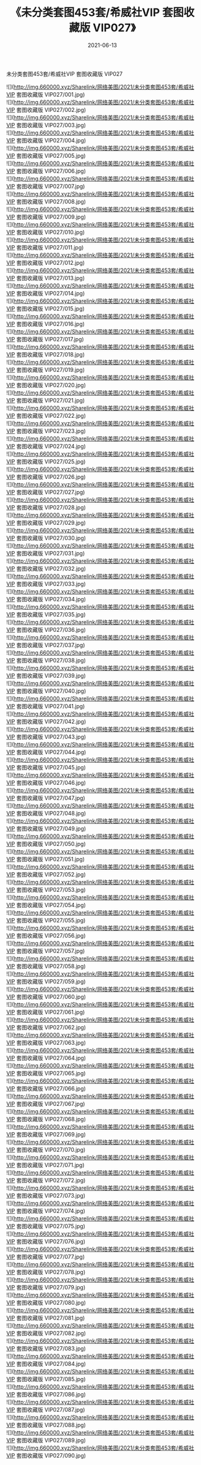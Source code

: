 ﻿---
layout: post
title:  《未分类套图453套/希威社VIP 套图收藏版 VIP027》
date:   2021-06-13
img: http://img.660000.xyz/Sharelink/网络美图/2021/未分类套图453套/希威社VIP 套图收藏版 VIP027/000.jpg
categories: [美女, 清纯, 唯美]
---

未分类套图453套/希威社VIP 套图收藏版 VIP027

 ![](http://img.660000.xyz/Sharelink/网络美图/2021/未分类套图453套/希威社VIP 套图收藏版 VIP027/001.jpg) <br>![](http://img.660000.xyz/Sharelink/网络美图/2021/未分类套图453套/希威社VIP 套图收藏版 VIP027/002.jpg) <br>![](http://img.660000.xyz/Sharelink/网络美图/2021/未分类套图453套/希威社VIP 套图收藏版 VIP027/003.jpg) <br>![](http://img.660000.xyz/Sharelink/网络美图/2021/未分类套图453套/希威社VIP 套图收藏版 VIP027/004.jpg) <br>![](http://img.660000.xyz/Sharelink/网络美图/2021/未分类套图453套/希威社VIP 套图收藏版 VIP027/005.jpg) <br>![](http://img.660000.xyz/Sharelink/网络美图/2021/未分类套图453套/希威社VIP 套图收藏版 VIP027/006.jpg) <br>![](http://img.660000.xyz/Sharelink/网络美图/2021/未分类套图453套/希威社VIP 套图收藏版 VIP027/007.jpg) <br>![](http://img.660000.xyz/Sharelink/网络美图/2021/未分类套图453套/希威社VIP 套图收藏版 VIP027/008.jpg) <br>![](http://img.660000.xyz/Sharelink/网络美图/2021/未分类套图453套/希威社VIP 套图收藏版 VIP027/009.jpg) <br>![](http://img.660000.xyz/Sharelink/网络美图/2021/未分类套图453套/希威社VIP 套图收藏版 VIP027/010.jpg) <br>![](http://img.660000.xyz/Sharelink/网络美图/2021/未分类套图453套/希威社VIP 套图收藏版 VIP027/011.jpg) <br>![](http://img.660000.xyz/Sharelink/网络美图/2021/未分类套图453套/希威社VIP 套图收藏版 VIP027/012.jpg) <br>![](http://img.660000.xyz/Sharelink/网络美图/2021/未分类套图453套/希威社VIP 套图收藏版 VIP027/013.jpg) <br>![](http://img.660000.xyz/Sharelink/网络美图/2021/未分类套图453套/希威社VIP 套图收藏版 VIP027/014.jpg) <br>![](http://img.660000.xyz/Sharelink/网络美图/2021/未分类套图453套/希威社VIP 套图收藏版 VIP027/015.jpg) <br>![](http://img.660000.xyz/Sharelink/网络美图/2021/未分类套图453套/希威社VIP 套图收藏版 VIP027/016.jpg) <br>![](http://img.660000.xyz/Sharelink/网络美图/2021/未分类套图453套/希威社VIP 套图收藏版 VIP027/017.jpg) <br>![](http://img.660000.xyz/Sharelink/网络美图/2021/未分类套图453套/希威社VIP 套图收藏版 VIP027/018.jpg) <br>![](http://img.660000.xyz/Sharelink/网络美图/2021/未分类套图453套/希威社VIP 套图收藏版 VIP027/019.jpg) <br>![](http://img.660000.xyz/Sharelink/网络美图/2021/未分类套图453套/希威社VIP 套图收藏版 VIP027/020.jpg) <br>![](http://img.660000.xyz/Sharelink/网络美图/2021/未分类套图453套/希威社VIP 套图收藏版 VIP027/021.jpg) <br>![](http://img.660000.xyz/Sharelink/网络美图/2021/未分类套图453套/希威社VIP 套图收藏版 VIP027/022.jpg) <br>![](http://img.660000.xyz/Sharelink/网络美图/2021/未分类套图453套/希威社VIP 套图收藏版 VIP027/023.jpg) <br>![](http://img.660000.xyz/Sharelink/网络美图/2021/未分类套图453套/希威社VIP 套图收藏版 VIP027/024.jpg) <br>![](http://img.660000.xyz/Sharelink/网络美图/2021/未分类套图453套/希威社VIP 套图收藏版 VIP027/025.jpg) <br>![](http://img.660000.xyz/Sharelink/网络美图/2021/未分类套图453套/希威社VIP 套图收藏版 VIP027/026.jpg) <br>![](http://img.660000.xyz/Sharelink/网络美图/2021/未分类套图453套/希威社VIP 套图收藏版 VIP027/027.jpg) <br>![](http://img.660000.xyz/Sharelink/网络美图/2021/未分类套图453套/希威社VIP 套图收藏版 VIP027/028.jpg) <br>![](http://img.660000.xyz/Sharelink/网络美图/2021/未分类套图453套/希威社VIP 套图收藏版 VIP027/029.jpg) <br>![](http://img.660000.xyz/Sharelink/网络美图/2021/未分类套图453套/希威社VIP 套图收藏版 VIP027/030.jpg) <br>![](http://img.660000.xyz/Sharelink/网络美图/2021/未分类套图453套/希威社VIP 套图收藏版 VIP027/031.jpg) <br>![](http://img.660000.xyz/Sharelink/网络美图/2021/未分类套图453套/希威社VIP 套图收藏版 VIP027/032.jpg) <br>![](http://img.660000.xyz/Sharelink/网络美图/2021/未分类套图453套/希威社VIP 套图收藏版 VIP027/033.jpg) <br>![](http://img.660000.xyz/Sharelink/网络美图/2021/未分类套图453套/希威社VIP 套图收藏版 VIP027/034.jpg) <br>![](http://img.660000.xyz/Sharelink/网络美图/2021/未分类套图453套/希威社VIP 套图收藏版 VIP027/035.jpg) <br>![](http://img.660000.xyz/Sharelink/网络美图/2021/未分类套图453套/希威社VIP 套图收藏版 VIP027/036.jpg) <br>![](http://img.660000.xyz/Sharelink/网络美图/2021/未分类套图453套/希威社VIP 套图收藏版 VIP027/037.jpg) <br>![](http://img.660000.xyz/Sharelink/网络美图/2021/未分类套图453套/希威社VIP 套图收藏版 VIP027/038.jpg) <br>![](http://img.660000.xyz/Sharelink/网络美图/2021/未分类套图453套/希威社VIP 套图收藏版 VIP027/039.jpg) <br>![](http://img.660000.xyz/Sharelink/网络美图/2021/未分类套图453套/希威社VIP 套图收藏版 VIP027/040.jpg) <br>![](http://img.660000.xyz/Sharelink/网络美图/2021/未分类套图453套/希威社VIP 套图收藏版 VIP027/041.jpg) <br>![](http://img.660000.xyz/Sharelink/网络美图/2021/未分类套图453套/希威社VIP 套图收藏版 VIP027/042.jpg) <br>![](http://img.660000.xyz/Sharelink/网络美图/2021/未分类套图453套/希威社VIP 套图收藏版 VIP027/043.jpg) <br>![](http://img.660000.xyz/Sharelink/网络美图/2021/未分类套图453套/希威社VIP 套图收藏版 VIP027/044.jpg) <br>![](http://img.660000.xyz/Sharelink/网络美图/2021/未分类套图453套/希威社VIP 套图收藏版 VIP027/045.jpg) <br>![](http://img.660000.xyz/Sharelink/网络美图/2021/未分类套图453套/希威社VIP 套图收藏版 VIP027/046.jpg) <br>![](http://img.660000.xyz/Sharelink/网络美图/2021/未分类套图453套/希威社VIP 套图收藏版 VIP027/047.jpg) <br>![](http://img.660000.xyz/Sharelink/网络美图/2021/未分类套图453套/希威社VIP 套图收藏版 VIP027/048.jpg) <br>![](http://img.660000.xyz/Sharelink/网络美图/2021/未分类套图453套/希威社VIP 套图收藏版 VIP027/049.jpg) <br>![](http://img.660000.xyz/Sharelink/网络美图/2021/未分类套图453套/希威社VIP 套图收藏版 VIP027/050.jpg) <br>![](http://img.660000.xyz/Sharelink/网络美图/2021/未分类套图453套/希威社VIP 套图收藏版 VIP027/051.jpg) <br>![](http://img.660000.xyz/Sharelink/网络美图/2021/未分类套图453套/希威社VIP 套图收藏版 VIP027/052.jpg) <br>![](http://img.660000.xyz/Sharelink/网络美图/2021/未分类套图453套/希威社VIP 套图收藏版 VIP027/053.jpg) <br>![](http://img.660000.xyz/Sharelink/网络美图/2021/未分类套图453套/希威社VIP 套图收藏版 VIP027/054.jpg) <br>![](http://img.660000.xyz/Sharelink/网络美图/2021/未分类套图453套/希威社VIP 套图收藏版 VIP027/055.jpg) <br>![](http://img.660000.xyz/Sharelink/网络美图/2021/未分类套图453套/希威社VIP 套图收藏版 VIP027/056.jpg) <br>![](http://img.660000.xyz/Sharelink/网络美图/2021/未分类套图453套/希威社VIP 套图收藏版 VIP027/057.jpg) <br>![](http://img.660000.xyz/Sharelink/网络美图/2021/未分类套图453套/希威社VIP 套图收藏版 VIP027/058.jpg) <br>![](http://img.660000.xyz/Sharelink/网络美图/2021/未分类套图453套/希威社VIP 套图收藏版 VIP027/059.jpg) <br>![](http://img.660000.xyz/Sharelink/网络美图/2021/未分类套图453套/希威社VIP 套图收藏版 VIP027/060.jpg) <br>![](http://img.660000.xyz/Sharelink/网络美图/2021/未分类套图453套/希威社VIP 套图收藏版 VIP027/061.jpg) <br>![](http://img.660000.xyz/Sharelink/网络美图/2021/未分类套图453套/希威社VIP 套图收藏版 VIP027/062.jpg) <br>![](http://img.660000.xyz/Sharelink/网络美图/2021/未分类套图453套/希威社VIP 套图收藏版 VIP027/063.jpg) <br>![](http://img.660000.xyz/Sharelink/网络美图/2021/未分类套图453套/希威社VIP 套图收藏版 VIP027/064.jpg) <br>![](http://img.660000.xyz/Sharelink/网络美图/2021/未分类套图453套/希威社VIP 套图收藏版 VIP027/065.jpg) <br>![](http://img.660000.xyz/Sharelink/网络美图/2021/未分类套图453套/希威社VIP 套图收藏版 VIP027/066.jpg) <br>![](http://img.660000.xyz/Sharelink/网络美图/2021/未分类套图453套/希威社VIP 套图收藏版 VIP027/067.jpg) <br>![](http://img.660000.xyz/Sharelink/网络美图/2021/未分类套图453套/希威社VIP 套图收藏版 VIP027/068.jpg) <br>![](http://img.660000.xyz/Sharelink/网络美图/2021/未分类套图453套/希威社VIP 套图收藏版 VIP027/069.jpg) <br>![](http://img.660000.xyz/Sharelink/网络美图/2021/未分类套图453套/希威社VIP 套图收藏版 VIP027/070.jpg) <br>![](http://img.660000.xyz/Sharelink/网络美图/2021/未分类套图453套/希威社VIP 套图收藏版 VIP027/071.jpg) <br>![](http://img.660000.xyz/Sharelink/网络美图/2021/未分类套图453套/希威社VIP 套图收藏版 VIP027/072.jpg) <br>![](http://img.660000.xyz/Sharelink/网络美图/2021/未分类套图453套/希威社VIP 套图收藏版 VIP027/073.jpg) <br>![](http://img.660000.xyz/Sharelink/网络美图/2021/未分类套图453套/希威社VIP 套图收藏版 VIP027/074.jpg) <br>![](http://img.660000.xyz/Sharelink/网络美图/2021/未分类套图453套/希威社VIP 套图收藏版 VIP027/075.jpg) <br>![](http://img.660000.xyz/Sharelink/网络美图/2021/未分类套图453套/希威社VIP 套图收藏版 VIP027/076.jpg) <br>![](http://img.660000.xyz/Sharelink/网络美图/2021/未分类套图453套/希威社VIP 套图收藏版 VIP027/077.jpg) <br>![](http://img.660000.xyz/Sharelink/网络美图/2021/未分类套图453套/希威社VIP 套图收藏版 VIP027/078.jpg) <br>![](http://img.660000.xyz/Sharelink/网络美图/2021/未分类套图453套/希威社VIP 套图收藏版 VIP027/079.jpg) <br>![](http://img.660000.xyz/Sharelink/网络美图/2021/未分类套图453套/希威社VIP 套图收藏版 VIP027/080.jpg) <br>![](http://img.660000.xyz/Sharelink/网络美图/2021/未分类套图453套/希威社VIP 套图收藏版 VIP027/081.jpg) <br>![](http://img.660000.xyz/Sharelink/网络美图/2021/未分类套图453套/希威社VIP 套图收藏版 VIP027/082.jpg) <br>![](http://img.660000.xyz/Sharelink/网络美图/2021/未分类套图453套/希威社VIP 套图收藏版 VIP027/083.jpg) <br>![](http://img.660000.xyz/Sharelink/网络美图/2021/未分类套图453套/希威社VIP 套图收藏版 VIP027/084.jpg) <br>![](http://img.660000.xyz/Sharelink/网络美图/2021/未分类套图453套/希威社VIP 套图收藏版 VIP027/085.jpg) <br>![](http://img.660000.xyz/Sharelink/网络美图/2021/未分类套图453套/希威社VIP 套图收藏版 VIP027/086.jpg) <br>![](http://img.660000.xyz/Sharelink/网络美图/2021/未分类套图453套/希威社VIP 套图收藏版 VIP027/087.jpg) <br>![](http://img.660000.xyz/Sharelink/网络美图/2021/未分类套图453套/希威社VIP 套图收藏版 VIP027/088.jpg) <br>![](http://img.660000.xyz/Sharelink/网络美图/2021/未分类套图453套/希威社VIP 套图收藏版 VIP027/089.jpg) <br>![](http://img.660000.xyz/Sharelink/网络美图/2021/未分类套图453套/希威社VIP 套图收藏版 VIP027/090.jpg) <br>
